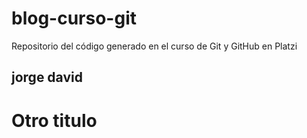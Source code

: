 # blog-curso-git
Repositorio del código generado en el curso de Git y GitHub en Platzi

## jorge david
# Otro titulo